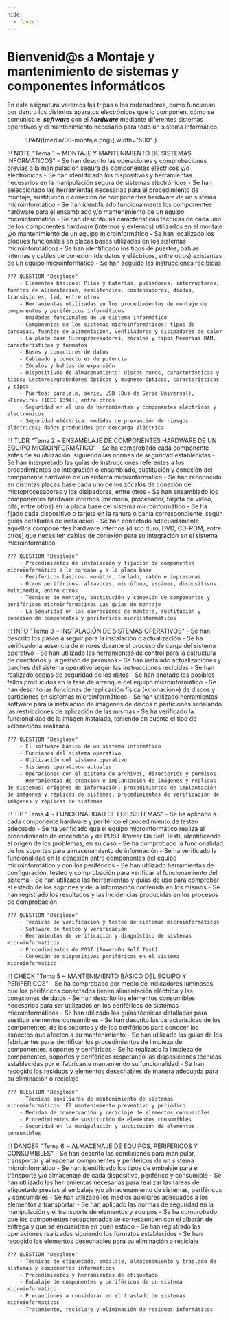 ```yaml
---
hide:
  - footer
---
```


# Bienvenid@s a Montaje y mantenimiento de sistemas y componentes informáticos

En esta asignatura veremos las tripas a los ordenadores, como funcionan por dentro los distintos aparatos electrónicos que lo componen, cómo se comunica el **_software_** con el **_hardware_** mediante diferentes sistemas operativos y el mantenimiento necesario para todo un sistema informático.

<figure markdown>
  ![PAN](media/00-montaje.png){ width="500" }
  <figcaption></figcaption>
</figure>

!!! NOTE "Tema 1 ~ MONTAJE Y MANTENIMIENTO DE SISTEMAS INFORMÁTICOS"
    - Se han descrito las operaciones y comprobaciones previas a la manipulación segura de componentes eléctricos y/o electrónicos
    - Se han identificado los dispositivos y herramientas necesarios en la manipulación segura de sistemas electrónicos
    - Se han seleccionado las herramientas necesarias para el procedimiento de montaje, sustitución o conexión de componentes hardware de un sistema microinformático
    - Se han identificado funcionalmente los componentes hardware para el ensamblado y/o mantenimiento de un equipo microinformático
    - Se han descrito las características técnicas de cada uno de los componentes hardware (internos y externos) utilizados en el montaje y/o mantenimiento de un equipo microinformático
    - Se han localizado los bloques funcionales en placas bases utilizadas en los sistemas microinformáticos
    - Se han identificado los tipos de puertos, bahías internas y cables de conexión (de datos y eléctricos, entre otros) existentes de un equipo microinformático
    - Se han seguido las instrucciones recibidas

    ??? QUESTION "Desglose"
        - Elementos básicos: Pilas y baterías, pulsadores, interruptores, fuentes de alimentación, resistencias, condensadores, diodos, transistores, led, entre otros
        - Herramientas utilizadas en los procedimientos de montaje de componentes y periféricos informáticos
        - Unidades funcionales de un sistema informático
        - Componentes de los sistemas microinformáticos: tipos de carcasas, fuentes de alimentación, ventiladores y disipadores de calor
        - La placa base Microprocesadores, zócalos y tipos Memorias RAM, características y formatos
        - Buses y conectores de datos
        - Cableado y conectores de potencia
        - Zócalos y bahías de expansión
        - Dispositivos de almacenamiento: discos duros, características y tipos; Lectores/grabadores ópticos y magneto-ópticos, características y tipos
        - Puertos: paralelo, serie, USB (Bus de Serie Universal), «Firewire» (IEEE 1394), entre otros
        - Seguridad en el uso de herramientas y componentes eléctricos y electrónicos
        - Seguridad eléctrica: medidas de prevención de riesgos eléctricos; daños producidos por descarga eléctrica




!!! TLDR "Tema 2 ~ ENSAMBLAJE DE COMPONENTES HARDWARE DE UN EQUIPO MICROINFORMÁTICO"
    - Se ha comprobado cada componente antes de su utilización, siguiendo las normas de seguridad establecidas
    - Se han interpretado las guías de instrucciones referentes a los procedimientos de integración o ensamblado, sustitución y conexión del componente hardware de un sistema microinformático
    - Se han reconocido en distintas placas base cada uno de los zócalos de conexión de microprocesadores y los disipadores, entre otros
    - Se han ensamblado los componentes hardware internos (memoria, procesador, tarjeta de video, pila, entre otros) en la placa base del sistema microinformático
    - Se ha fijado cada dispositivo o tarjeta en la ranura o bahía correspondiente, según guías detalladas de instalación
    - Se han conectado adecuadamente aquellos componentes hardware internos (disco duro, DVD, CD-ROM, entre otros) que necesiten cables de conexión para su integración en el sistema microinformático

    ??? QUESTION "Desglose"
        - Procedimientos de instalación y fijación de componentes microinformático a la carcasa y a la placa base
        - Periféricos básicos: monitor, teclado, ratón e impresoras
        - Otros periféricos: altavoces, micrófono, escáner, dispositivos multimedia, entre otros
        - Técnicas de montaje, sustitución y conexión de componentes y periféricos microinformáticos Las guías de montaje
        - La Seguridad en las operaciones de montaje, sustitución y conexión de componentes y periféricos microinformáticos


!!! INFO "Tema 3 ~ INSTALACIÓN DE SISTEMAS OPERATIVOS"
    - Se han descrito los pasos a seguir para la instalación o actualización
    - Se ha verificado la ausencia de errores durante el proceso de carga del sistema operativo
    - Se han utilizado las herramientas de control para la estructura de directorios y la gestión de permisos
    - Se han instalado actualizaciones y parches del sistema operativo según las instrucciones recibidas
    - Se han realizado copias de seguridad de los datos
    - Se han anotado los posibles fallos producidos en la fase de arranque del equipo microinformático
    - Se han descrito las funciones de replicación física («clonación») de discos y particiones en sistemas microinformáticos
    - Se han utilizado herramientas software para la instalación de imágenes de discos o particiones señalando las restricciones de aplicación de las mismas
    - Se ha verificado la funcionalidad de la imagen instalada, teniendo en cuenta el tipo de «clonación» realizada

    ??? QUESTION "Desglose"
        - El software básico de un sistema informático
        - Funciones del sistema operativo
        - Utilización del sistema operativo
        - Sistemas operativos actuales
        - Operaciones con el sistema de archivos, directorios y permisos
        - Herramientas de creación e implantación de imágenes y réplicas de sistemas: orígenes de información; procedimientos de implantación de imágenes y réplicas de sistemas; procedimientos de verificación de imágenes y réplicas de sistemas


!!! TIP "Tema 4 ~ FUNCIONALIDAD DE LOS SISTEMAS"
    - Se ha aplicado a cada componente hardware y periférico el procedimiento de testeo adecuado
    - Se ha verificado que el equipo microinformático realiza el procedimiento de encendido y de POST (Power On Self Test), identificando el origen de los problemas, en su caso
    - Se ha comprobado la funcionalidad de los soportes para almacenamiento de información
    - Se ha verificado la funcionalidad en la conexión entre componentes del equipo microinformático y con los periféricos
    - Se han utilizado herramientas de configuración, testeo y comprobación para verificar el funcionamiento del sistema
    - Se han utilizado las herramientas y guías de uso para comprobar el estado de los soportes y de la información contenida en los mismos
    - Se han registrado los resultados y las incidencias producidas en los procesos de comprobación

    ??? QUESTION "Desglose"
        - Técnicas de verificación y testeo de sistemas microinformáticos
        - Software de testeo y verificación
        - Herramientas de verificación y diagnóstico de sistemas microinformáticos
        - Procedimientos de POST (Power-On Self Test)
        - Conexión de dispositivos periféricos en el sistema microinformático


!!! CHECK "Tema 5 ~ MANTENIMIENTO BÁSICO DEL EQUIPO Y PERIFÉRICOS"
    - Se ha comprobado por medio de indicadores luminosos, que los periféricos conectados tienen alimentación eléctrica y las conexiones de datos
    - Se han descrito los elementos consumibles necesarios para ser utilizados en los periféricos de sistemas microinformáticos
    - Se han utilizado las guías técnicas detalladas para sustituir elementos consumibles
    - Se han descrito las características de los componentes, de los soportes y de los periféricos para conocer los aspectos que afecten a su mantenimiento
    - Se han utilizado las guías de los fabricantes para identificar los procedimientos de limpieza de componentes, soportes y periféricos
    - Se ha realizado la limpieza de componentes, soportes y periféricos respetando las disposiciones técnicas establecidas por el fabricante manteniendo su funcionalidad
    - Se han recogido los residuos y elementos desechables de manera adecuada para su eliminación o reciclaje

    ??? QUESTION "Desglose"
        - Técnicas auxiliares de mantenimiento de sistemas microinformáticos: El mantenimiento preventivo y periódico
        - Medidas de conservación y reciclaje de elementos consumibles
        - Procedimientos de sustitución de elementos consumibles
        - Seguridad en la manipulación y sustitución de elementos consumibles


!!! DANGER "Tema 6 ~ ALMACENAJE DE EQUIPOS, PERIFÉRICOS Y CONSUMIBLES"
    - Se han descrito las condiciones para manipular, transportar y almacenar componentes y periféricos de un sistema microinformático
    - Se han identificado los tipos de embalaje para el transporte y/o almacenaje de cada dispositivo, periférico y consumible
    - Se han utilizado las herramientas necesarias para realizar las tareas de etiquetado previas al embalaje y/o almacenamiento de sistemas, periféricos y consumibles
    - Se han utilizado los medios auxiliares adecuados a los elementos a transportar
    - Se han aplicado las normas de seguridad en la manipulación y el transporte de elementos y equipos
    - Se ha comprobado que los componentes recepcionados se corresponden con el albarán de entrega y que se encuentran en buen estado
    - Se han registrado las operaciones realizadas siguiendo los formatos establecidos
    - Se han recogido los elementos desechables para su eliminación o reciclaje

    ??? QUESTION "Desglose"
        - Técnicas de etiquetado, embalaje, almacenamiento y traslado de sistemas y componentes informáticos
        - Procedimientos y herramientas de etiquetado
        - Embalaje de componentes y periféricos de un sistema microinformático
        - Precauciones a considerar en el traslado de sistemas microinformáticos
        - Tratamiento, reciclaje y eliminación de residuos informáticos